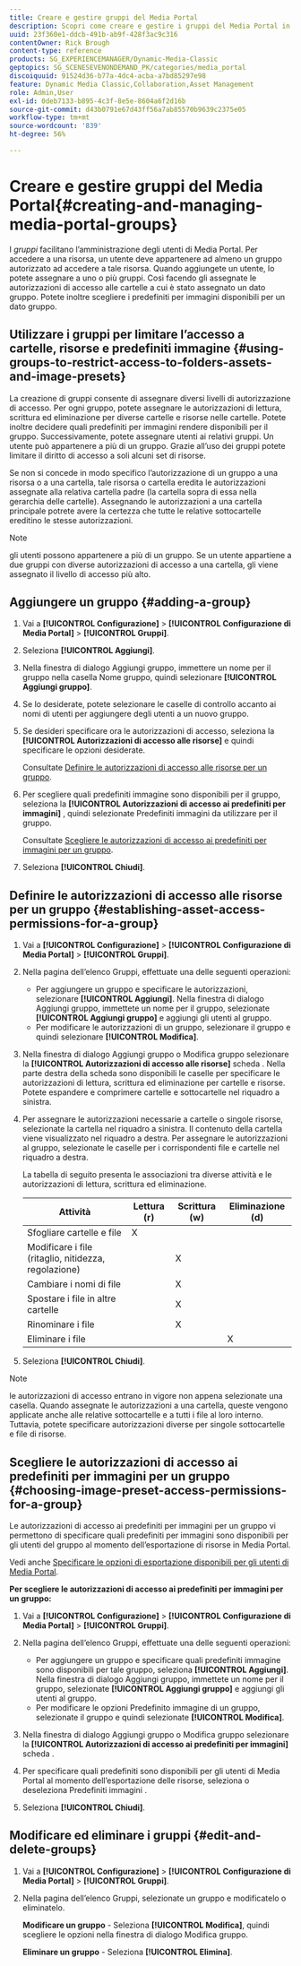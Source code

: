 ```yaml
---
title: Creare e gestire gruppi del Media Portal
description: Scopri come creare e gestire i gruppi del Media Portal in Adobe Dynamic Media Classic.
uuid: 23f360e1-ddcb-491b-ab9f-428f3ac9c316
contentOwner: Rick Brough
content-type: reference
products: SG_EXPERIENCEMANAGER/Dynamic-Media-Classic
geptopics: SG_SCENESEVENONDEMAND_PK/categories/media_portal
discoiquuid: 91524d36-b77a-4dc4-acba-a7bd85297e98
feature: Dynamic Media Classic,Collaboration,Asset Management
role: Admin,User
exl-id: 0deb7133-b895-4c3f-8e5e-8604a6f2d16b
source-git-commit: d43b0791e67d43ff56a7ab85570b9639c2375e05
workflow-type: tm+mt
source-wordcount: '839'
ht-degree: 56%

---
```


# Creare e gestire gruppi del Media Portal{#creating-and-managing-media-portal-groups}

I *gruppi* facilitano l’amministrazione degli utenti di Media Portal. Per accedere a una risorsa, un utente deve appartenere ad almeno un gruppo autorizzato ad accedere a tale risorsa. Quando aggiungete un utente, lo potete assegnare a uno o più gruppi. Così facendo gli assegnate le autorizzazioni di accesso alle cartelle a cui è stato assegnato un dato gruppo. Potete inoltre scegliere i predefiniti per immagini disponibili per un dato gruppo.

## Utilizzare i gruppi per limitare l’accesso a cartelle, risorse e predefiniti immagine {#using-groups-to-restrict-access-to-folders-assets-and-image-presets}

La creazione di gruppi consente di assegnare diversi livelli di autorizzazione di accesso. Per ogni gruppo, potete assegnare le autorizzazioni di lettura, scrittura ed eliminazione per diverse cartelle e risorse nelle cartelle. Potete inoltre decidere quali predefiniti per immagini rendere disponibili per il gruppo. Successivamente, potete assegnare utenti ai relativi gruppi. Un utente può appartenere a più di un gruppo. Grazie all’uso dei gruppi potete limitare il diritto di accesso a soli alcuni set di risorse.

Se non si concede in modo specifico l’autorizzazione di un gruppo a una risorsa o a una cartella, tale risorsa o cartella eredita le autorizzazioni assegnate alla relativa cartella padre (la cartella sopra di essa nella gerarchia delle cartelle). Assegnando le autorizzazioni a una cartella principale potrete avere la certezza che tutte le relative sottocartelle ereditino le stesse autorizzazioni.

>[!NOTE]
>
>gli utenti possono appartenere a più di un gruppo. Se un utente appartiene a due gruppi con diverse autorizzazioni di accesso a una cartella, gli viene assegnato il livello di accesso più alto.

## Aggiungere un gruppo {#adding-a-group}

1. Vai a **[!UICONTROL Configurazione]** > **[!UICONTROL Configurazione di Media Portal]** > **[!UICONTROL Gruppi]**.
1. Seleziona **[!UICONTROL Aggiungi]**.
1. Nella finestra di dialogo Aggiungi gruppo, immettere un nome per il gruppo nella casella Nome gruppo, quindi selezionare **[!UICONTROL Aggiungi gruppo]**.
1. Se lo desiderate, potete selezionare le caselle di controllo accanto ai nomi di utenti per aggiungere degli utenti a un nuovo gruppo.
1. Se desideri specificare ora le autorizzazioni di accesso, seleziona la **[!UICONTROL Autorizzazioni di accesso alle risorse]** e quindi specificare le opzioni desiderate.

   Consultate [Definire le autorizzazioni di accesso alle risorse per un gruppo](creating-media-portal-groups.md#establishing_asset_access_permissions_for_a_group).

1. Per scegliere quali predefiniti immagine sono disponibili per il gruppo, seleziona la **[!UICONTROL Autorizzazioni di accesso ai predefiniti per immagini]** , quindi selezionate Predefiniti immagini da utilizzare per il gruppo.

   Consultate [Scegliere le autorizzazioni di accesso ai predefiniti per immagini per un gruppo](creating-media-portal-groups.md#choosing_image_preset_access_permissions_for_a_group).

1. Seleziona **[!UICONTROL Chiudi]**.

## Definire le autorizzazioni di accesso alle risorse per un gruppo {#establishing-asset-access-permissions-for-a-group}

1. Vai a **[!UICONTROL Configurazione]** > **[!UICONTROL Configurazione di Media Portal]** > **[!UICONTROL Gruppi]**.
1. Nella pagina dell’elenco Gruppi, effettuate una delle seguenti operazioni:

   * Per aggiungere un gruppo e specificare le autorizzazioni, selezionare **[!UICONTROL Aggiungi]**. Nella finestra di dialogo Aggiungi gruppo, immettete un nome per il gruppo, selezionate **[!UICONTROL Aggiungi gruppo]** e aggiungi gli utenti al gruppo.
   * Per modificare le autorizzazioni di un gruppo, selezionare il gruppo e quindi selezionare **[!UICONTROL Modifica]**.

1. Nella finestra di dialogo Aggiungi gruppo o Modifica gruppo selezionare la **[!UICONTROL Autorizzazioni di accesso alle risorse]** scheda . Nella parte destra della scheda sono disponibili le caselle per specificare le autorizzazioni di lettura, scrittura ed eliminazione per cartelle e risorse. Potete espandere e comprimere cartelle e sottocartelle nel riquadro a sinistra.
1. Per assegnare le autorizzazioni necessarie a cartelle o singole risorse, selezionate la cartella nel riquadro a sinistra. Il contenuto della cartella viene visualizzato nel riquadro a destra. Per assegnare le autorizzazioni al gruppo, selezionate le caselle per i corrispondenti file e cartelle nel riquadro a destra.

   La tabella di seguito presenta le associazioni tra diverse attività e le autorizzazioni di lettura, scrittura ed eliminazione.

   | Attività | Lettura (r) | Scrittura (w) | Eliminazione (d) |
   | --- | --- | --- | --- |
   | Sfogliare cartelle e file | X |  |  |
   | Modificare i file (ritaglio, nitidezza, regolazione) |  | X |  |
   | Cambiare i nomi di file |  | X |  |
   | Spostare i file in altre cartelle |  | X |  |
   | Rinominare i file |  | X |  |
   | Eliminare i file |  |  | X |

1. Seleziona **[!UICONTROL Chiudi]**.

>[!NOTE]
>
>le autorizzazioni di accesso entrano in vigore non appena selezionate una casella. Quando assegnate le autorizzazioni a una cartella, queste vengono applicate anche alle relative sottocartelle e a tutti i file al loro interno. Tuttavia, potete specificare autorizzazioni diverse per singole sottocartelle e file di risorse.

## Scegliere le autorizzazioni di accesso ai predefiniti per immagini per un gruppo {#choosing-image-preset-access-permissions-for-a-group}

Le autorizzazioni di accesso ai predefiniti per immagini per un gruppo vi permettono di specificare quali predefiniti per immagini sono disponibili per gli utenti del gruppo al momento dell’esportazione di risorse in Media Portal.

Vedi anche [Specificare le opzioni di esportazione disponibili per gli utenti di Media Portal](specifying-export-options-available-media.md#specifying_export_options_available_to_media_portal_users).

**Per scegliere le autorizzazioni di accesso ai predefiniti per immagini per un gruppo:**

1. Vai a **[!UICONTROL Configurazione]** > **[!UICONTROL Configurazione di Media Portal]** > **[!UICONTROL Gruppi]**.
1. Nella pagina dell’elenco Gruppi, effettuate una delle seguenti operazioni:

   * Per aggiungere un gruppo e specificare quali predefiniti immagine sono disponibili per tale gruppo, seleziona **[!UICONTROL Aggiungi]**. Nella finestra di dialogo Aggiungi gruppo, immettete un nome per il gruppo, selezionate **[!UICONTROL Aggiungi gruppo]** e aggiungi gli utenti al gruppo.
   * Per modificare le opzioni Predefinito immagine di un gruppo, selezionate il gruppo e quindi selezionate **[!UICONTROL Modifica]**.

1. Nella finestra di dialogo Aggiungi gruppo o Modifica gruppo selezionare la **[!UICONTROL Autorizzazioni di accesso ai predefiniti per immagini]** scheda .
1. Per specificare quali predefiniti sono disponibili per gli utenti di Media Portal al momento dell’esportazione delle risorse, seleziona o deseleziona Predefiniti immagini .
1. Seleziona **[!UICONTROL Chiudi]**.

## Modificare ed eliminare i gruppi {#edit-and-delete-groups}

1. Vai a **[!UICONTROL Configurazione]** > **[!UICONTROL Configurazione di Media Portal]** > **[!UICONTROL Gruppi]**.
1. Nella pagina dell’elenco Gruppi, selezionate un gruppo e modificatelo o eliminatelo.

   **Modificare un gruppo** - Seleziona **[!UICONTROL Modifica]**, quindi scegliere le opzioni nella finestra di dialogo Modifica gruppo.

   **Eliminare un gruppo** - Seleziona **[!UICONTROL Elimina]**.
